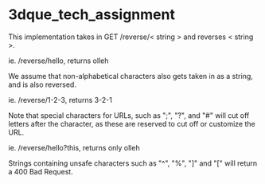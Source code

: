 # 3dque_tech_assignment

This implementation takes in GET /reverse/< string > and reverses < string >.

ie. /reverse/hello, returns olleh

We assume that non-alphabetical characters also gets taken in as a string, and is also reversed.

ie. /reverse/1-2-3, returns 3-2-1

Note that special characters for URLs, such as ";", "?", and "#" will cut off letters after the character, as these are reserved to cut off or customize the URL.

ie. /reverse/hello?this, returns only olleh

Strings containing unsafe characters such as "^", "%", "]" and "[" will return a 400 Bad Request.
